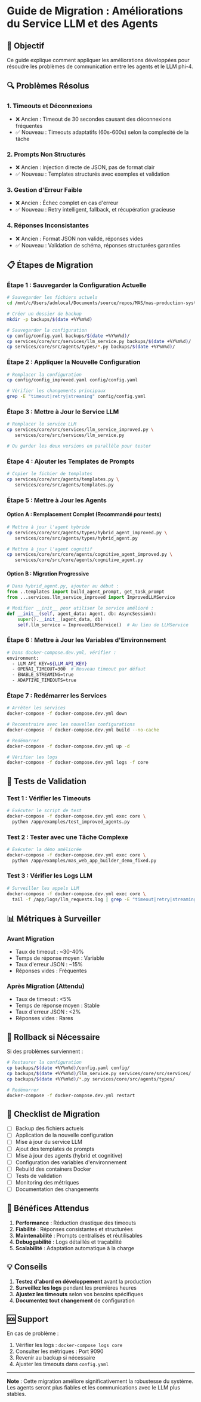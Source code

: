 # Guide de Migration : Améliorations du Service LLM et des Agents

## 🎯 Objectif

Ce guide explique comment appliquer les améliorations développées pour résoudre les problèmes de communication entre les agents et le LLM phi-4.

## 🔍 Problèmes Résolus

### 1. **Timeouts et Déconnexions**
- ❌ Ancien : Timeout de 30 secondes causant des déconnexions fréquentes
- ✅ Nouveau : Timeouts adaptatifs (60s-600s) selon la complexité de la tâche

### 2. **Prompts Non Structurés**
- ❌ Ancien : Injection directe de JSON, pas de format clair
- ✅ Nouveau : Templates structurés avec exemples et validation

### 3. **Gestion d'Erreur Faible**
- ❌ Ancien : Échec complet en cas d'erreur
- ✅ Nouveau : Retry intelligent, fallback, et récupération gracieuse

### 4. **Réponses Inconsistantes**
- ❌ Ancien : Format JSON non validé, réponses vides
- ✅ Nouveau : Validation de schéma, réponses structurées garanties

## 📋 Étapes de Migration

### Étape 1 : Sauvegarder la Configuration Actuelle

```bash
# Sauvegarder les fichiers actuels
cd /mnt/c/Users/admlocal/Documents/source/repos/MAS/mas-production-system

# Créer un dossier de backup
mkdir -p backups/$(date +%Y%m%d)

# Sauvegarder la configuration
cp config/config.yaml backups/$(date +%Y%m%d)/
cp services/core/src/services/llm_service.py backups/$(date +%Y%m%d)/
cp services/core/src/agents/types/*.py backups/$(date +%Y%m%d)/
```

### Étape 2 : Appliquer la Nouvelle Configuration

```bash
# Remplacer la configuration
cp config/config_improved.yaml config/config.yaml

# Vérifier les changements principaux
grep -E "timeout|retry|streaming" config/config.yaml
```

### Étape 3 : Mettre à Jour le Service LLM

```bash
# Remplacer le service LLM
cp services/core/src/services/llm_service_improved.py \
   services/core/src/services/llm_service.py

# Ou garder les deux versions en parallèle pour tester
```

### Étape 4 : Ajouter les Templates de Prompts

```bash
# Copier le fichier de templates
cp services/core/src/agents/templates.py \
   services/core/src/agents/templates.py
```

### Étape 5 : Mettre à Jour les Agents

#### Option A : Remplacement Complet (Recommandé pour tests)

```bash
# Mettre à jour l'agent hybride
cp services/core/src/agents/types/hybrid_agent_improved.py \
   services/core/src/agents/types/hybrid_agent.py

# Mettre à jour l'agent cognitif
cp services/core/src/core/agents/cognitive_agent_improved.py \
   services/core/src/core/agents/cognitive_agent.py
```

#### Option B : Migration Progressive

```python
# Dans hybrid_agent.py, ajouter au début :
from ..templates import build_agent_prompt, get_task_prompt
from ...services.llm_service_improved import ImprovedLLMService

# Modifier __init__ pour utiliser le service amélioré :
def __init__(self, agent_data: Agent, db: AsyncSession):
    super().__init__(agent_data, db)
    self.llm_service = ImprovedLLMService()  # Au lieu de LLMService
```

### Étape 6 : Mettre à Jour les Variables d'Environnement

```bash
# Dans docker-compose.dev.yml, vérifier :
environment:
  - LLM_API_KEY=${LLM_API_KEY}
  - OPENAI_TIMEOUT=300  # Nouveau timeout par défaut
  - ENABLE_STREAMING=true
  - ADAPTIVE_TIMEOUTS=true
```

### Étape 7 : Redémarrer les Services

```bash
# Arrêter les services
docker-compose -f docker-compose.dev.yml down

# Reconstruire avec les nouvelles configurations
docker-compose -f docker-compose.dev.yml build --no-cache

# Redémarrer
docker-compose -f docker-compose.dev.yml up -d

# Vérifier les logs
docker-compose -f docker-compose.dev.yml logs -f core
```

## 🧪 Tests de Validation

### Test 1 : Vérifier les Timeouts

```bash
# Exécuter le script de test
docker-compose -f docker-compose.dev.yml exec core \
  python /app/examples/test_improved_agents.py
```

### Test 2 : Tester avec une Tâche Complexe

```bash
# Exécuter la démo améliorée
docker-compose -f docker-compose.dev.yml exec core \
  python /app/examples/mas_web_app_builder_demo_fixed.py
```

### Test 3 : Vérifier les Logs LLM

```bash
# Surveiller les appels LLM
docker-compose -f docker-compose.dev.yml exec core \
  tail -f /app/logs/llm_requests.log | grep -E "timeout|retry|streaming"
```

## 📊 Métriques à Surveiller

### Avant Migration
- Taux de timeout : ~30-40%
- Temps de réponse moyen : Variable
- Taux d'erreur JSON : ~15%
- Réponses vides : Fréquentes

### Après Migration (Attendu)
- Taux de timeout : <5%
- Temps de réponse moyen : Stable
- Taux d'erreur JSON : <2%
- Réponses vides : Rares

## 🚨 Rollback si Nécessaire

Si des problèmes surviennent :

```bash
# Restaurer la configuration
cp backups/$(date +%Y%m%d)/config.yaml config/
cp backups/$(date +%Y%m%d)/llm_service.py services/core/src/services/
cp backups/$(date +%Y%m%d)/*.py services/core/src/agents/types/

# Redémarrer
docker-compose -f docker-compose.dev.yml restart
```

## 📝 Checklist de Migration

- [ ] Backup des fichiers actuels
- [ ] Application de la nouvelle configuration
- [ ] Mise à jour du service LLM
- [ ] Ajout des templates de prompts
- [ ] Mise à jour des agents (hybrid et cognitive)
- [ ] Configuration des variables d'environnement
- [ ] Rebuild des containers Docker
- [ ] Tests de validation
- [ ] Monitoring des métriques
- [ ] Documentation des changements

## 🎯 Bénéfices Attendus

1. **Performance** : Réduction drastique des timeouts
2. **Fiabilité** : Réponses consistantes et structurées
3. **Maintenabilité** : Prompts centralisés et réutilisables
4. **Debuggabilité** : Logs détaillés et traçabilité
5. **Scalabilité** : Adaptation automatique à la charge

## 💡 Conseils

1. **Testez d'abord en développement** avant la production
2. **Surveillez les logs** pendant les premières heures
3. **Ajustez les timeouts** selon vos besoins spécifiques
4. **Documentez tout changement** de configuration

## 🆘 Support

En cas de problème :
1. Vérifier les logs : `docker-compose logs core`
2. Consulter les métriques : Port 9090
3. Revenir au backup si nécessaire
4. Ajuster les timeouts dans `config.yaml`

---

**Note** : Cette migration améliore significativement la robustesse du système. Les agents seront plus fiables et les communications avec le LLM plus stables.